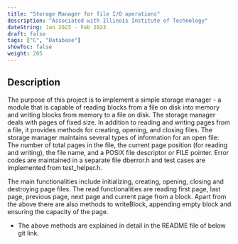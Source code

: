 ```yaml
---
title: "Storage Manager for file I/O operations"
description: "Associated with Illinois Institute of Technology"
dateString: Jan 2023 - Feb 2023
draft: false
tags: ["C", "Database"]
showToc: false
weight: 205
--- 
```


## Description
The purpose of this project is to implement a simple storage manager - a module that is capable of reading blocks from a file on disk into memory and writing blocks from memory to a file on disk. The storage manager deals with pages of fixed size. In addition to reading and writing pages from a file, it provides methods for creating, opening, and closing files. The storage manager maintains several types of information for an open file: The number of total pages in the file, the current page position (for reading and writing), the file name, and a POSIX file descriptor or FILE pointer. Error codes are maintained in a separate file dberror.h and test cases are implemented from test_helper.h.

The main functionalities include initializing, creating, opening, closing and destroying page files. The read functionalities are reading first page, last page, previous page, next page and current page from a block. Apart from the above there are also methods to writeBlock, appending empty block and ensuring the capacity of the page. 
* The above methods are explained in detail in the README file of below git link.